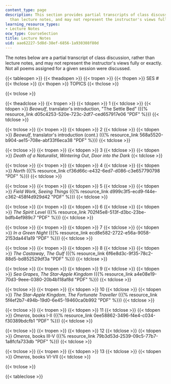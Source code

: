 ```yaml
---
content_type: page
description: This section provides partial transcripts of class discussions, rather
  than lecture notes, and may not represent the instructor's views fully or exactly.
learning_resource_types:
- Lecture Notes
ocw_type: CourseSection
title: Lecture Notes
uid: aae62227-5d8d-38ef-6856-1a930308f80d
---
```


The notes below are a partial transcript of class discussion, rather than lecture notes, and may not represent the instructor's views fully or exactly. Not all poems assigned for a given session were discussed.

{{< tableopen >}}
{{< theadopen >}}
{{< tropen >}}
{{< thopen >}}
SES #
{{< thclose >}}
{{< thopen >}}
TOPICS
{{< thclose >}}

{{< trclose >}}

{{< theadclose >}}
{{< tropen >}}
{{< tdopen >}}
1
{{< tdclose >}}
{{< tdopen >}}
_Beowulf_, translator's introduction, "The Settle Bed" ({{% resource_link d05c4253-520e-723c-2df7-ced657917e06 "PDF" %}})
{{< tdclose >}}

{{< trclose >}}
{{< tropen >}}
{{< tdopen >}}
2
{{< tdclose >}}
{{< tdopen >}}
_Beowulf_, translator's introduction (cont.) ({{% resource_link 568a5520-b904-ae15-708e-abf33f6eca38 "PDF" %}})
{{< tdclose >}}

{{< trclose >}}
{{< tropen >}}
{{< tdopen >}}
3
{{< tdclose >}}
{{< tdopen >}}
_Death of a Naturalist_, _Wintering Out_, _Door into the Dark_
{{< tdclose >}}

{{< trclose >}}
{{< tropen >}}
{{< tdopen >}}
4
{{< tdclose >}}
{{< tdopen >}}
_North_ ({{% resource_link cf36d66c-e432-6ed7-d086-c3e657790798 "PDF" %}})
{{< tdclose >}}

{{< trclose >}}
{{< tropen >}}
{{< tdopen >}}
5
{{< tdclose >}}
{{< tdopen >}}
_Field Work_, _Seeing Things_ ({{% resource_link d999c3f5-ecd9-f44e-c362-458f4d929d42 "PDF" %}})
{{< tdclose >}}

{{< trclose >}}
{{< tropen >}}
{{< tdopen >}}
6
{{< tdclose >}}
{{< tdopen >}}
_The Spirit Level_ ({{% resource_link 702f45e8-513f-d3bc-23be-bdfb4ef989c7 "PDF" %}})
{{< tdclose >}}

{{< trclose >}}
{{< tropen >}}
{{< tdopen >}}
7
{{< tdclose >}}
{{< tdopen >}}
_In a Green Night_ ({{% resource_link ecd8e582-2722-e56a-9058-2153da441a19 "PDF" %}})
{{< tdclose >}}

{{< trclose >}}
{{< tropen >}}
{{< tdopen >}}
8
{{< tdclose >}}
{{< tdopen >}}
_The Castaway_, _The Gulf_ ({{% resource_link 6f6e8d3c-9f35-78c2-88d5-bd852529df3a "PDF" %}})
{{< tdclose >}}

{{< trclose >}}
{{< tropen >}}
{{< tdopen >}}
9
{{< tdclose >}}
{{< tdopen >}}
_Sea Grapes_, _The Star-Apple Kingdom_ ({{% resource_link a4e08e19-70d3-9eee-0380-20b4b118af8d "PDF" %}})
{{< tdclose >}}

{{< trclose >}}
{{< tropen >}}
{{< tdopen >}}
10
{{< tdclose >}}
{{< tdopen >}}
_The Star-Apple Kingdom_, _The Fortunate Traveller_ ({{% resource_link 5f4ef2b7-494b-19d0-6e45-19460ca0b992 "PDF" %}})
{{< tdclose >}}

{{< trclose >}}
{{< tropen >}}
{{< tdopen >}}
11
{{< tdclose >}}
{{< tdopen >}}
_Omeros_, books I-II ({{% resource_link 0ee58862-3496-f4e4-c034-f30389bdcfb1 "PDF" %}})
{{< tdclose >}}

{{< trclose >}}
{{< tropen >}}
{{< tdopen >}}
12
{{< tdclose >}}
{{< tdopen >}}
_Omeros_, books III-V ({{% resource_link 79b3d53d-2539-09c5-77b7-1a8fcfa733db "PDF" %}})
{{< tdclose >}}

{{< trclose >}}
{{< tropen >}}
{{< tdopen >}}
13
{{< tdclose >}}
{{< tdopen >}}
_Omeros_, books VI-VII
{{< tdclose >}}

{{< trclose >}}

{{< tableclose >}}